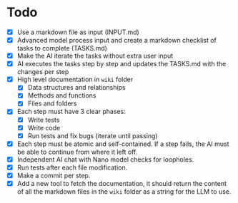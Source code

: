 # Todo

- [x] Use a markdown file as input (INPUT.md)
- [x] Advanced model process input and create a markdown checklist of tasks to complete (TASKS.md)
- [x] Make the AI iterate the tasks without extra user input
- [x] AI executes the tasks step by step and updates the TASKS.md with the changes per step
- [x] High level documentation in `wiki` folder
  - [x] Data structures and relationships
  - [x] Methods and functions
  - [x] Files and folders
- [x] Each step must have 3 clear phases:
  - [x] Write tests
  - [x] Write code
  - [x] Run tests and fix bugs (iterate until passing)
- [x] Each step must be atomic and self-contained. If a step fails, the AI must be able to continue from where it left off.
- [x] Independent AI chat with Nano model checks for loopholes.
- [x] Run tests after each file modification.
- [x] Make a commit per step.
- [x] Add a new tool to fetch the documentation, it should return the content of all the markdown files in the `wiki` folder as a string for the LLM to use.
